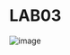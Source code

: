 # LAB03
![image](https://user-images.githubusercontent.com/48858334/134375330-4ba733e6-6f47-486c-8d68-1794dd9f44cd.png)
